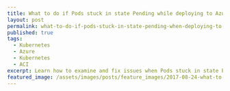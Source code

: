 ```yaml
---
title: What to do if Pods stuck in state Pending while deploying to Azure Container Instances
layout: post
permalink: what-to-do-if-pods-stuck-in-state-pending-when-deploying-to-azure-container-instances
published: true
tags:
  - Kubernetes
  - Azure
  - Kubernetes
  - ACI
excerpt: Learn how to examine and fix issues when Pods stuck in state Pending while deploying them to Azure Container Instances
featured_image: /assets/images/posts/feature_images/2017-08-24-what-to-do-if-pods-stuck-in-state-pending-when-deploying-to-azure-container-instances.jpg
---
```


